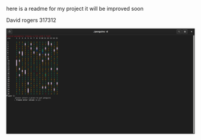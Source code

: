 here is a readme for my project it will be improved soon 

David rogers 317312

![alt text](https://github.com/h4ppyr0gu3/c_test/blob/develop/imaje.png?raw=true)
